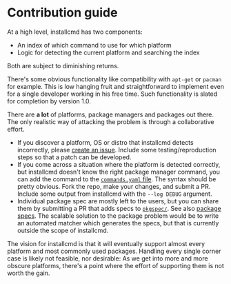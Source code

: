 # Contribution guide
At a high level, installcmd has two components:

* An index of which command to use for which platform
* Logic for detecting the current platform and searching the index

Both are subject to diminishing returns.

There's some obvious functionality like compatibility with `apt-get` or `pacman` for example. This is low hanging fruit and straightforward to implement even for a single developer working in his free time. Such functionality is slated for completion by version 1.0.

There are **a lot** of platforms, package managers and packages out there. The only realistic way of attacking the problem is through a collaborative effort.

* If you discover a platform, OS or distro that installcmd detects incorrectly, please [create an issue](https://github.com/metov/installcmd/issues/new). Include some testing/reproduction steps so that a patch can be developed.
* If you come across a situation where the platform is detected correctly, but installcmd doesn't know the right package manager command, you can add the command to the [`commands.yaml` file](../installcmd/commands.yaml). The syntax should be pretty obvious. Fork the repo, make your changes, and submit a PR. Include some output from installcmd with the `--log DEBUG` argument.
* Individual package spec are mostly left to the users, but you can share them by submitting a PR that adds specs to [`pkgspec/`](../pkgspec). See also [package specs](src/pkgspec.md). The scalable solution to the package problem would be to write an automated matcher which generates the specs, but that is currently outside the scope of installcmd.

The vision for installcmd is that it will eventually support almost every platform and most commonly used packages. Handling every single corner case is likely not feasible, nor desirable: As we get into more and more obscure platforms, there's a point where the effort of supporting them is not worth the gain.
